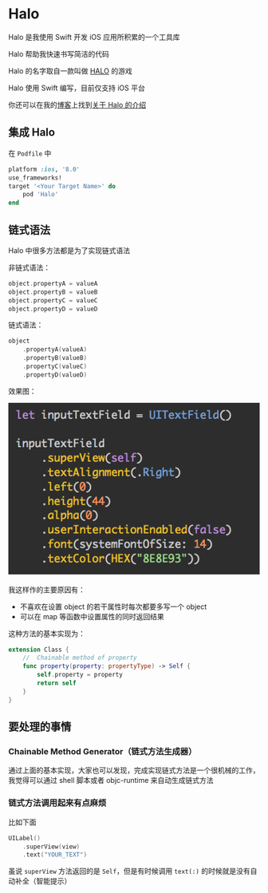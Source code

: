 # Halo

Halo 是我使用 Swift 开发 iOS 应用所积累的一个工具库

Halo 帮助我快速书写简洁的代码

Halo 的名字取自一款叫做 [HALO](https://www.halowaypoint.com/en-us) 的游戏

Halo 使用 Swift 编写，目前仅支持 iOS 平台

你还可以在我的[博客](http://halowang.github.io/)上找到[关于 Halo 的介绍](http://halowang.github.io/2016/03/09/introduction-of-Halo/)

## 集成 Halo

在 `Podfile` 中

``` ruby
platform :ios, '8.0'
use_frameworks!
target '<Your Target Name>' do
    pod 'Halo'
end
```

## 链式语法

Halo 中很多方法都是为了实现链式语法

非链式语法：
``` swift
object.propertyA = valueA
object.propertyB = valueB
object.propertyC = valueC
object.propertyD = valueD
```

链式语法：
``` swift
object
    .propertyA(valueA)
    .propertyB(valueB)
    .propertyC(valueC)
    .propertyD(valueD)
```

效果图：

![](./imageRes/ChainableMethods.png)
​		
我这样作的主要原因有：

- 不喜欢在设置 object 的若干属性时每次都要多写一个 object
- 可以在 map 等函数中设置属性的同时返回结果


这种方法的基本实现为：

``` swift
extension Class {
    //  Chainable method of property
    func property(property: propertyType) -> Self {
        self.property = property
        return self
    }
}
```

## 要处理的事情

### Chainable Method Generator（链式方法生成器）

通过上面的基本实现，大家也可以发现，完成实现链式方法是一个很机械的工作，我觉得可以通过 shell 脚本或者 objc-runtime 来自动生成链式方法

### 链式方法调用起来有点麻烦

比如下面

``` swift
UILabel()
    .superView(view)
    .text("YOUR_TEXT")
```

虽说 `superView` 方法返回的是 `Self`，但是有时候调用 `text(:)` 的时候就是没有自动补全（智能提示）
